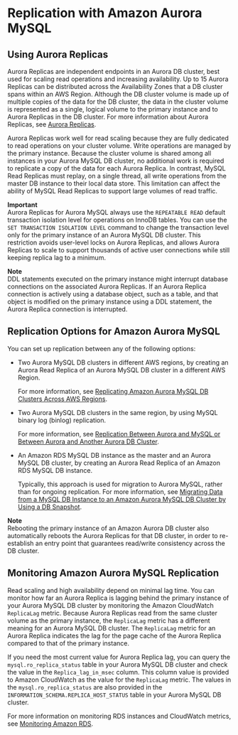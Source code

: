 # Replication with Amazon Aurora MySQL<a name="AuroraMySQL.Replication"></a>

## Using Aurora Replicas<a name="AuroraMySQL.Replication.Replicas"></a>

Aurora Replicas are independent endpoints in an Aurora DB cluster, best used for scaling read operations and increasing availability\. Up to 15 Aurora Replicas can be distributed across the Availability Zones that a DB cluster spans within an AWS Region\. Although the DB cluster volume is made up of multiple copies of the data for the DB cluster, the data in the cluster volume is represented as a single, logical volume to the primary instance and to Aurora Replicas in the DB cluster\. For more information about Aurora Replicas, see [Aurora Replicas](Aurora.Replication.md#Aurora.Replication.Replicas)\.

Aurora Replicas work well for read scaling because they are fully dedicated to read operations on your cluster volume\. Write operations are managed by the primary instance\. Because the cluster volume is shared among all instances in your Aurora MySQL DB cluster, no additional work is required to replicate a copy of the data for each Aurora Replica\. In contrast, MySQL Read Replicas must replay, on a single thread, all write operations from the master DB instance to their local data store\. This limitation can affect the ability of MySQL Read Replicas to support large volumes of read traffic\.

**Important**  
Aurora Replicas for Aurora MySQL always use the `REPEATABLE READ` default transaction isolation level for operations on InnoDB tables\. You can use the `SET TRANSACTION ISOLATION LEVEL` command to change the transaction level only for the primary instance of an Aurora MySQL DB cluster\. This restriction avoids user\-level locks on Aurora Replicas, and allows Aurora Replicas to scale to support thousands of active user connections while still keeping replica lag to a minimum\.

**Note**  
DDL statements executed on the primary instance might interrupt database connections on the associated Aurora Replicas\. If an Aurora Replica connection is actively using a database object, such as a table, and that object is modified on the primary instance using a DDL statement, the Aurora Replica connection is interrupted\.

## Replication Options for Amazon Aurora MySQL<a name="AuroraMySQL.Replication.Options"></a>

You can set up replication between any of the following options:

+ Two Aurora MySQL DB clusters in different AWS regions, by creating an Aurora Read Replica of an Aurora MySQL DB cluster in a different AWS Region\.

  For more information, see [Replicating Amazon Aurora MySQL DB Clusters Across AWS Regions](AuroraMySQL.Replication.CrossRegion.md)\.

+ Two Aurora MySQL DB clusters in the same region, by using MySQL binary log \(binlog\) replication\.

  For more information, see [Replication Between Aurora and MySQL or Between Aurora and Another Aurora DB Cluster](AuroraMySQL.Replication.MySQL.md)\.

+ An Amazon RDS MySQL DB instance as the master and an Aurora MySQL DB cluster, by creating an Aurora Read Replica of an Amazon RDS MySQL DB instance\.

   Typically, this approach is used for migration to Aurora MySQL, rather than for ongoing replication\. For more information, see [Migrating Data from a MySQL DB Instance to an Amazon Aurora MySQL DB Cluster by Using a DB Snapshot](AuroraMySQL.Migrating.RDSMySQL.md)\.

**Note**  
Rebooting the primary instance of an Amazon Aurora DB cluster also automatically reboots the Aurora Replicas for that DB cluster, in order to re\-establish an entry point that guarantees read/write consistency across the DB cluster\.

## Monitoring Amazon Aurora MySQL Replication<a name="AuroraMySQL.Replication.Monitoring"></a>

Read scaling and high availability depend on minimal lag time\. You can monitor how far an Aurora Replica is lagging behind the primary instance of your Aurora MySQL DB cluster by monitoring the Amazon CloudWatch `ReplicaLag` metric\. Because Aurora Replicas read from the same cluster volume as the primary instance, the `ReplicaLag` metric has a different meaning for an Aurora MySQL DB cluster\. The `ReplicaLag` metric for an Aurora Replica indicates the lag for the page cache of the Aurora Replica compared to that of the primary instance\.

If you need the most current value for Aurora Replica lag, you can query the `mysql.ro_replica_status` table in your Aurora MySQL DB cluster and check the value in the `Replica_lag_in_msec` column\. This column value is provided to Amazon CloudWatch as the value for the `ReplicaLag` metric\. The values in the `mysql.ro_replica_status` are also provided in the `INFORMATION_SCHEMA.REPLICA_HOST_STATUS` table in your Aurora MySQL DB cluster\.

For more information on monitoring RDS instances and CloudWatch metrics, see [Monitoring Amazon RDS](CHAP_Monitoring.md)\.